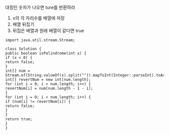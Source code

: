 대칭인 숫자가 나오면 ture를 반환하라
​
1. x의 각 자리수를 배열에 저장
2. 배열 뒤집기
3. 뒤집은 배열과 원래 배열이 같다면 true
​
```
import java.util.stream.Stream;
​
class Solution {
public boolean isPalindrome(int x) {
if (x < 0) {
return false;
}
int[] num = Stream.of(String.valueOf(x).split("")).mapToInt(Integer::parseInt).toArray();
int[] revertNum = new int[num.length];
for (int i = 0; i < num.length; i++) {
revertNum[i] = num[num.length - 1 - i];
}
for (int i = 0; i < num.length; i++) {
if (num[i] != revertNum[i]) {
return false;
}
}
return true;
}
}
```